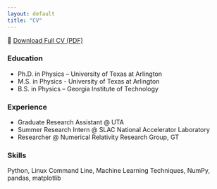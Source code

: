 ```yaml
---
layout: default
title: "CV"
---
```


📄 [Download Full CV (PDF)](assets/cv.pdf)

### Education
- Ph.D. in Physics – University of Texas at Arlington
- M.S. in Physics - University of Texas at Arlington
- B.S. in Physics – Georgia Institute of Technology

### Experience
- Graduate Research Assistant @ UTA
- Summer Research Intern @ SLAC National Accelerator Laboratory
- Researcher @ Numerical Relativity Research Group, GT

### Skills
Python, Linux Command Line, Machine Learning Techniques, NumPy, pandas, matplotlib
